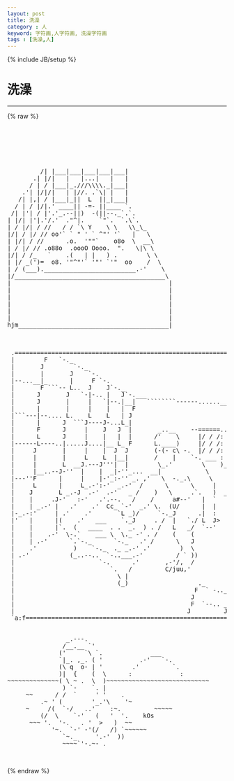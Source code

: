 ```yaml
---
layout: post
title: 洗澡
category : 人
keyword: 字符画,人字符画, 洗澡字符画
tags : [洗澡,人]
---
```

{% include JB/setup %}
# 洗澡
---
{% raw %}
<pre>






         /| |___|___|___|___|___|            
       .| |/|   |   |...|   |   |            
      / | / |___|_.///\\\\._|___|            
    .&#039;| |/|/|   | |//. .`\| |   |            
   /| |,| / |___|_||  L  ||_|___|            
  / | / |/|.&#039; ____|| -=- ||____ `.           
 /| |&#039;| / |&#039;.&#039;_.--||)  -(||--._`.`.          
| |/| |&#039;|.&#039;/.&#039;  .&quot;^|.    `&quot;`.  `.\`.         
| / |/| / //   / / `\ Y    \ \   \\_\_       
|/| / |/ // oo&#039;` ` &quot; &#039; ` ^&quot;&#039; &#039;`   |   \      
| |/| / //      .o.  &#039;&quot;&quot;`    o8o  \  __\     
| / |/ // .o88o  .oooO Oooo.  &quot;.   \|\ \     
|/| / /_   `    .(   | |   ) .        \ \    
| |/ _(&#039;)=  o8. &#039;&quot;^&quot;&#039;` &#039;&quot;&#039; `&#039;&quot;  oo    /  \   
| / (___)._________________________.-&#039;    \  
|/_________________________________________\ 
|                                           |
|                                           |
|                                           |
|                                           |
|                                           |
|                                           |
hjm_________________________________________|



 .========================================================================.
 |        F   `-._                                                       J|
 |       J        `-._                                                   F|
 |       |       J    `-.                                                L|
 |--...__|_      |     F `-.                                            J |
 |       F ```-- L..  J    J`-._                                        | |
 |      J       J   `-|-.. |   J`-.___                                  L |
 |      J       |     |   `|--.|__|   ````````------......_______...--- F |
 |      |       |     |    |   |  F                                    J  |
 |```---|--.... L.    L    L   | J                                     |  |
 |      |      J  ```J----J-...L_|                                     |  |
 |      F      J     |    J   J  |       _..__    --======..______     |  |
 |      L      J     |    |   |  |      /&#039;    \     |/ / /:   ||       &#039;  |
 |------L----..|.....J....|__ L_ F      L.____)     |/ / /:   ||       |  |
 |     J       |     |    |  J  J       (-(- c\ -.  |/ / /:   ||       |  |
 |     |       |     L    L  |__|       /    |    `-. ___ :   ||       F  |
 |     |       L  __J.---J&#039;&#039;&#039;|  |        \_.&#039;        \    )___|&#039;          |
 |     |__..--J-&#039;&#039;  |    |  _|-&#039;&#039;_...  __|            \               J   |
 |---&#039;&#039;F      |     |    |-&#039;_:-&#039;&#039; _. ,&#039;   \  -._.\     \              ,   |
 |     L      |     L_.-&#039;:-&#039;  _.-&#039;  /      \      \     |             |   |
 |    J       L _.-J  .-&#039;  .-&#039;   _ /    )   \     .`.   )  _          |   |
 |    |     .J-&#039;   :-&#039;   .&#039;.--.   /    /     a#--&#039;   |  `   ```----...&#039;   |
 |    | _.-&#039; |   .&#039;    .&#039;  Cc_ `-&#039;  _.&#039; \.  (U/      |  |             |   |
 |-_.-:&#039;     | .&#039;    .&#039;       `L _)/     `-._J      .|  :             J   |
 |&#039;   |      |(    .&#039;   ___    `._J     . /  |   `./ L  J&gt;             L  |
 |    |      |`.  (   ____  . .  _.  ) . /   L   _/  `--&#039;              J  |
 |    |    .-&#039;  \-.`    ___ \  \._ -&#039; . /    (    (                    `L |
 |    | .-&#039;      `.`-._      `-._   .&#039; /      \   J                     ` |
 |    .&#039;          )    `-._  ._ _.-&#039; .&#039;        )  \                      `|
 | .-&#039;           (_..--..  `-..___.-&#039;         / ` ))                      |
 |                       `-.      .&#039;       ,-&#039;/,  /                       |
 |                          `.   /         C/juu,&#039;                        |
 |                            \ |                                         |
 |                            (_)                   ._                    |
 |                                                 F  ` -..__             |
 |                                                J         | `-- .__     |
 |                                                F  `--.. _F       |`--..|
 |                                               J         J `--..__|_    |
 `a:f=====================================================================&#039;


                _.---.
               /__.__ `&#039;
              (&#039;     `\ `.             ___
              `|_. ,_. ( &#039;          .-&#039;   `-.
              (\ q  o- | &#039;        .&#039;         `.
              )|  {    (  \      :             :
~~~~~~~~~~~~~~( \ ~ .  \  )~~~~~~~~~~~~~~~~~~~~~~~~~~~~
               ) `-    `. |
     ~~      / /  `     &#039; &#039;    .
         .~ &#039; (        &#039;_.&#039;\    &#039;~
     ~     /(  `-/   ..&#039;    :~.         ~~~~~
         (/  \    `-&#039;   (   &#039;  &#039;.    kOs
      ~~~ &#039;.  &#039;-.   . &#039;  &gt;   )  ~~
            &#039;~.  `-&#039; -&#039;(/   /) `~~~~~~
               `~._     &#039;.-&#039;  ))
               ~~~~`&#039;-.~- .

 </pre>
{% endraw %}
